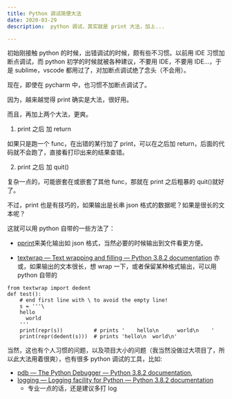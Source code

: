 ```yaml
---
title: Python 调试简便大法
date: 2020-03-29
description:  python 调试，其实就是 print 大法，加上...

---
```


初始刚接触 python 的时候，出错调试的时候，颇有些不习惯。以前用 IDE 习惯加断点调试，而 python 初学的时候就被各种建议，不要用 IDE，不要用 IDE...，于是 sublime，vscode 都用过了，对加断点调试绝了念头（不会用）。

现在，即使在 pycharm 中，也习惯不加断点调试了。

因为，越来越觉得 print 确实是大法，很好用。

而且，再加上两个大法，更爽。

1. print 之后 加 return

如果只是跑一个 func，在出错的某行加了 print，可以在之后加 return，后面的代码就不会跑了，直接看打印出来的结果查错。

2. print 之后 加 quit()

复杂一点的，可能嵌套在或嵌套了其他 func，那就在 print 之后粗暴的 quit()就好了。

不过，print 也是有技巧的，如果输出是长串 json 格式的数据呢？如果是很长的文本呢？

这就可以用 python 自带的一些方法了：

- [pprint](https://docs.python.org/3/library/pprint.html#pprint.pprint)来美化输出如 json 格式，当然必要的时候输出到文件看更方便。

- [textwrap — Text wrapping and filling — Python 3.8.2 documentation](https://docs.python.org/3/library/textwrap.html)
亦或，如果输出的文本很长，想 wrap 一下，或者保留某种格式输出，可以用 python 自带的

```
from textwrap import dedent
def test():
    # end first line with \ to avoid the empty line!
    s = '''\
    hello
      world
    '''
    print(repr(s))          # prints '    hello\n      world\n    '
    print(repr(dedent(s)))  # prints 'hello\n  world\n'
```

当然，这也有个人习惯的问题，以及项目大小的问题（我当然没做过大项目了，所以此大法用着很爽），也有很多 python 调试的工具，比如:

- [pdb — The Python Debugger — Python 3.8.2 documentation](https://docs.python.org/3/library/pdb.html), 
- [logging — Logging facility for Python — Python 3.8.2 documentation](https://docs.python.org/3/library/logging.html)
  - 专业一点的话，还是建议多打 log